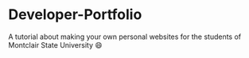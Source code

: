 # Developer-Portfolio
A tutorial about making your own personal websites for the students of Montclair State University :smile:
